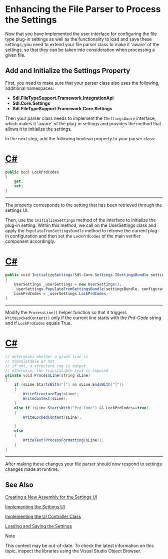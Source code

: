 Enhancing the File Parser to Process the Settings
===

Now that you have implemented the user interface for configuring the file type plug-in settings as well as the functionality to load and save these settings, you need to extend your file parser class to make it 'aware' of the settings, so that they can be taken into consideration when processing a given file.

Add and Initialize the Settings Property
--

First, you need to make sure that your parser class also uses the following, additional namespaces:

* **Sdl.FileTypeSupport.Framework.IntegrationApi**
* **Sdl.Core.Settings**
* **Sdl.FileTypeSupport.Framework.Core.Settings**

Then your parser class needs to implement the ```ISettingsAware``` interface, which makes it 'aware' of the plug-in settings and provides the method that allows it to initialize the settings.

In the next step, add the following boolean property to your parser class:

# [C#](#tab/tabid-1)
```cs
public bool LockPrdCodes
{
    get;
    set;
}
```
***

The property corresponds to the setting that has been retrieved through the settings UI.

Then, use the ```InitializeSettings``` method of the interface to initialize the plug-in setting. Within this method, we call on the UserSettings class and apply the ```PopulateFromSettingsBundle``` method to retrieve the current plug-in configuration and then set the ```LockPrdCodes``` of the main verifier component accordingly.

# [C#](#tab/tabid-2)
```cs
public void InitializeSettings(Sdl.Core.Settings.ISettingsBundle settingsBundle, string configurationId)
{
    UserSettings _userSettings = new UserSettings();
    _userSettings.PopulateFromSettingsBundle(settingsBundle, configurationId);
    LockPrdCodes = _userSettings.LockPrdCodes;
}
```
***

Modify the ```ProcessLine()``` helper function so that it triggers ```WriteLockedContent()``` only if the current line starts with the *Prd-Code* string and if ```LockPrdCodes``` equals True.

# [C#](#tab/tabid-3)
```cs
// determines whether a given line is
// translatable or not
// if not, a structure tag is output
// otherwise, the translatable text is exposed
private void ProcessLine(string sLine)
{
    if (sLine.StartsWith("[") && sLine.EndsWith("]"))
    {
        WriteStructureTag(sLine);
        WriteContext(sLine);
    }
    else if (sLine.StartsWith("Prd-Code") && LockPrdCodes==true)
    {
        WriteLockedContent(sLine);

    } 
    else
    {
        WriteText(ProcessFormatting(sLine));
    }
}
```
***

After making these changes your file parser should now respond to settings changes made at runtime.

See Also
--



[Creating a New Assembly for the Settings UI](creating_a_new_assembly_for_the_settings_ui.md)

[Implementing the Settings UI](implementing_the_settings_ui.md)

[Implementing the UI Controller Class](implementing_the_ui_controller_class.md)

[Loading and Saving the Settings](loading_and_saving_settings.md)

>[!NOTE]
>
> This content may be out-of-date. To check the latest information on this topic, inspect the libraries using the Visual Studio Object Browser.